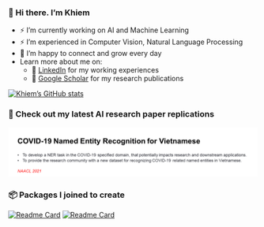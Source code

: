 
### 👋 Hi there. I’m Khiem

- ⚡ I’m currently working on AI and Machine Learning
- ⚡ I’m experienced in Computer Vision, Natural Language Processing
- 🌱 I’m happy to connect and grow every day
- Learn more about me on:
    - 🔗 [LinkedIn](https://www.linkedin.com/in/lhkhiem28/) for my working experiences
    - 🔗 [Google Scholar](https://scholar.google.com/citations?hl=vi&user=T8I-cLIAAAAJ&view_op=list_works&sortby=pubdate) for my research publications

[![Khiem’s GitHub stats](https://github-readme-stats.vercel.app/api?username=lhkhiem28&count_private=true&show_icons=true&theme=merko&hide_rank=false)](https://github.com/anuraghazra/github-readme-stats)

### 📰 Check out my latest AI research paper replications
[<img width="600" src="paper-cards/COVID-19 Named Entity Recognition for Vietnamese.png">](https://github.com/lhkhiem28/COVID-19-Named-Entity-Recognition-for-Vietnamese)

### 📦 Packages I joined to create
[![Readme Card](https://github-readme-stats.vercel.app/api/pin/?username=lhkhiem28&repo=EfficientDet-Pipeline)](https://github.com/lhkhiem28/EfficientDet-Pipeline)
[![Readme Card](https://github-readme-stats.vercel.app/api/pin/?username=vantuan5644&repo=MRI-Pulse-Sequence)](https://pypi.org/project/brainmri-ps/)
